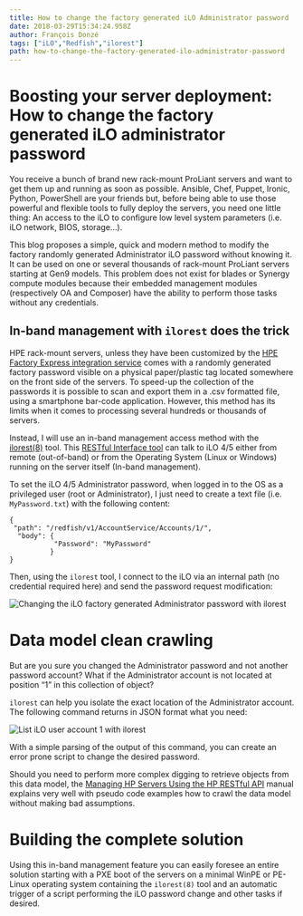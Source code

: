 ```yaml
---
title: How to change the factory generated iLO Administrator password
date: 2018-03-29T15:34:24.958Z
author: François Donzé 
tags: ["iLO","Redfish","ilorest"]
path: how-to-change-the-factory-generated-ilo-administrator-password
---
```

# Boosting your server deployment: How to change the factory generated iLO administrator password


You receive a bunch of brand new rack-mount ProLiant servers and want to get them up and running as soon as possible. Ansible, Chef, Puppet, Ironic, Python, PowerShell are your friends but, before being able to use those powerful and flexible tools to fully deploy the servers, you need one little thing: An access to the iLO to configure low level system parameters (i.e. iLO network, BIOS, storage…).

This blog proposes a simple, quick and modern method to modify the factory randomly generated Administrator iLO password without knowing it. It can be used on one or several thousands of rack-mount ProLiant servers starting at Gen9 models. This problem does not exist for blades or Synergy compute modules because their embedded management modules (respectively OA and Composer) have the ability to perform those tasks without any credentials.

## In-band management with `ilorest` does the trick

HPE rack-mount servers, unless they have been customized by the [HPE Factory Express integration service](https://www.hpe.com/us/en/services/factory-express.html) comes with a randomly generated factory password visible on a physical paper/plastic tag located somewhere on the front side of the servers. To speed-up the collection of the passwords it is possible to scan and export them in a .csv formatted file, using a smartphone bar-code application. However, this method has its limits when it comes to processing several hundreds or thousands of servers.

Instead, I will use an in-band management access method with the [ilorest(8)](http://www.hpe.com/info/resttool) tool. This [RESTful Interface tool](http://www.hpe.com/info/resttool) can talk to iLO 4/5 either from remote (out-of-band) or from the Operating System (Linux or Windows) running on the server itself (In-band management).

To set the iLO 4/5 Administrator password, when logged in to the OS as a privileged user (root or Administrator), I just need to create a text file (i.e. `MyPassword.txt`) with the following content:


~~~
{
 "path": "/redfish/v1/AccountService/Accounts/1/",
  "body": {
           "Password": "MyPassword"
          }
}
~~~

Then, using the `ilorest` tool, I connect to the iLO via an internal path (no credential required here) and send the password request modification:

![Changing the iLO factory generated Administrator password with ilorest](https://redfish-lab.sourceforge.io/media/redfish-wiki/how-to-change-factory-generated-password/1-change-password-with-ilorest.png)

# Data model clean crawling

But are you sure you changed the Administrator password and not another password account? What if the Administrator account is not located at position “1” in this collection of object?

`ilorest` can help you isolate the exact location of the Administrator account. The following command returns in JSON format what you need:

![List iLO user account 1 with ilorest](https://redfish-lab.sourceforge.io/media/redfish-wiki/how-to-change-factory-generated-password/2-ilorest-list-manager-account.png)

With a simple parsing of the output of this command, you can create an error prone script to change the desired password.

Should you need to perform more complex digging to retrieve objects from this data model, the [Managing HP Servers Using the HP RESTful API](http://h20564.www2.hpe.com/hpsc/doc/public/display?docId=c04423967) manual explains very well with pseudo code examples how to crawl the data model without making bad assumptions.

# Building the complete solution
Using this in-band management feature you can easily foresee an entire solution starting with a PXE boot of the servers on a minimal WinPE or PE-Linux operating system containing the `ilorest(8)` tool and an automatic trigger of a script performing the iLO password change and other tasks if desired.
